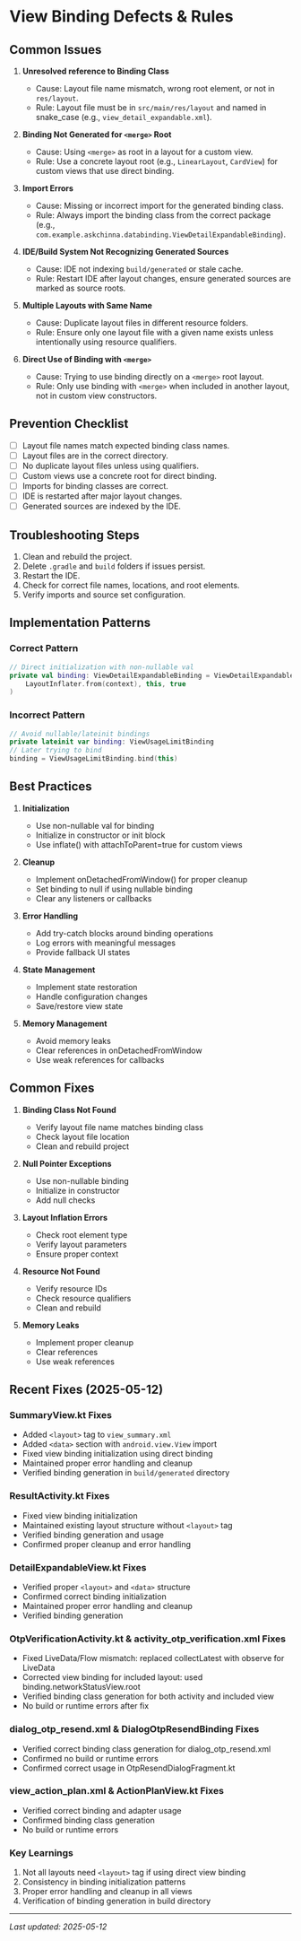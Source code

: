 # View Binding Defects & Rules

## Common Issues

1. **Unresolved reference to Binding Class**
   - Cause: Layout file name mismatch, wrong root element, or not in `res/layout`.
   - Rule: Layout file must be in `src/main/res/layout` and named in snake_case (e.g., `view_detail_expandable.xml`).

2. **Binding Not Generated for `<merge>` Root**
   - Cause: Using `<merge>` as root in a layout for a custom view.
   - Rule: Use a concrete layout root (e.g., `LinearLayout`, `CardView`) for custom views that use direct binding.

3. **Import Errors**
   - Cause: Missing or incorrect import for the generated binding class.
   - Rule: Always import the binding class from the correct package (e.g., `com.example.askchinna.databinding.ViewDetailExpandableBinding`).

4. **IDE/Build System Not Recognizing Generated Sources**
   - Cause: IDE not indexing `build/generated` or stale cache.
   - Rule: Restart IDE after layout changes, ensure generated sources are marked as source roots.

5. **Multiple Layouts with Same Name**
   - Cause: Duplicate layout files in different resource folders.
   - Rule: Ensure only one layout file with a given name exists unless intentionally using resource qualifiers.

6. **Direct Use of Binding with `<merge>`**
   - Cause: Trying to use binding directly on a `<merge>` root layout.
   - Rule: Only use binding with `<merge>` when included in another layout, not in custom view constructors.

## Prevention Checklist

- [ ] Layout file names match expected binding class names.
- [ ] Layout files are in the correct directory.
- [ ] No duplicate layout files unless using qualifiers.
- [ ] Custom views use a concrete root for direct binding.
- [ ] Imports for binding classes are correct.
- [ ] IDE is restarted after major layout changes.
- [ ] Generated sources are indexed by the IDE.

## Troubleshooting Steps

1. Clean and rebuild the project.
2. Delete `.gradle` and `build` folders if issues persist.
3. Restart the IDE.
4. Check for correct file names, locations, and root elements.
5. Verify imports and source set configuration.

## Implementation Patterns

### Correct Pattern
```kotlin
// Direct initialization with non-nullable val
private val binding: ViewDetailExpandableBinding = ViewDetailExpandableBinding.inflate(
    LayoutInflater.from(context), this, true
)
```

### Incorrect Pattern
```kotlin
// Avoid nullable/lateinit bindings
private lateinit var binding: ViewUsageLimitBinding
// Later trying to bind
binding = ViewUsageLimitBinding.bind(this)
```

## Best Practices

1. **Initialization**
   - Use non-nullable val for binding
   - Initialize in constructor or init block
   - Use inflate() with attachToParent=true for custom views

2. **Cleanup**
   - Implement onDetachedFromWindow() for proper cleanup
   - Set binding to null if using nullable binding
   - Clear any listeners or callbacks

3. **Error Handling**
   - Add try-catch blocks around binding operations
   - Log errors with meaningful messages
   - Provide fallback UI states

4. **State Management**
   - Implement state restoration
   - Handle configuration changes
   - Save/restore view state

5. **Memory Management**
   - Avoid memory leaks
   - Clear references in onDetachedFromWindow
   - Use weak references for callbacks

## Common Fixes

1. **Binding Class Not Found**
   - Verify layout file name matches binding class
   - Check layout file location
   - Clean and rebuild project

2. **Null Pointer Exceptions**
   - Use non-nullable binding
   - Initialize in constructor
   - Add null checks

3. **Layout Inflation Errors**
   - Check root element type
   - Verify layout parameters
   - Ensure proper context

4. **Resource Not Found**
   - Verify resource IDs
   - Check resource qualifiers
   - Clean and rebuild

5. **Memory Leaks**
   - Implement proper cleanup
   - Clear references
   - Use weak references

## Recent Fixes (2025-05-12)

### SummaryView.kt Fixes
- Added `<layout>` tag to `view_summary.xml`
- Added `<data>` section with `android.view.View` import
- Fixed view binding initialization using direct binding
- Maintained proper error handling and cleanup
- Verified binding generation in `build/generated` directory

### ResultActivity.kt Fixes
- Fixed view binding initialization
- Maintained existing layout structure without `<layout>` tag
- Verified binding generation and usage
- Confirmed proper cleanup and error handling

### DetailExpandableView.kt Fixes
- Verified proper `<layout>` and `<data>` structure
- Confirmed correct binding initialization
- Maintained proper error handling and cleanup
- Verified binding generation

### OtpVerificationActivity.kt & activity_otp_verification.xml Fixes
- Fixed LiveData/Flow mismatch: replaced collectLatest with observe for LiveData
- Corrected view binding for included layout: used binding.networkStatusView.root
- Verified binding class generation for both activity and included view
- No build or runtime errors after fix

### dialog_otp_resend.xml & DialogOtpResendBinding Fixes
- Verified correct binding class generation for dialog_otp_resend.xml
- Confirmed no build or runtime errors
- Confirmed correct usage in OtpResendDialogFragment.kt

### view_action_plan.xml & ActionPlanView.kt Fixes
- Verified correct binding and adapter usage
- Confirmed binding class generation
- No build or runtime errors

### Key Learnings
1. Not all layouts need `<layout>` tag if using direct view binding
2. Consistency in binding initialization patterns
3. Proper error handling and cleanup in all views
4. Verification of binding generation in build directory

---

_Last updated: 2025-05-12_ 